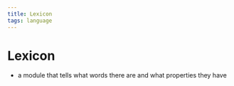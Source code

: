 ```yaml
---
title: Lexicon
tags: language
---
```


# Lexicon
- a module that tells what words there are and what properties they have 










































